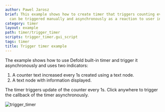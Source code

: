 ```yaml
---
author: Pawel Jarosz
brief: This example shows how to create timer that triggers counting every 1s and
  can be triggered manually and asynchronously as a reaction to user input.
category: timer
layout: example
path: timer/trigger_timer
scripts: trigger_timer.gui_script
tags: timer
title: Trigger timer example
---
```


The example shows how to use Defold built-in timer and trigger it asynchronously and uses two indicators:

1. A counter text increased every 1s created using a text node.
2. A text node with information displayed.

The timer triggers update of the counter every 1s.
Click anywhere to trigger the callback of the timer asynchronously.

![trigger_timer](trigger_timer.png)